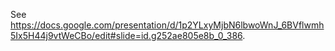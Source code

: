 See <https://docs.google.com/presentation/d/1p2YLxyMjbN6lbwoWnJ_6BVflwmh5Ix5H44j9vtWeCBo/edit#slide=id.g252ae805e8b_0_386>.
